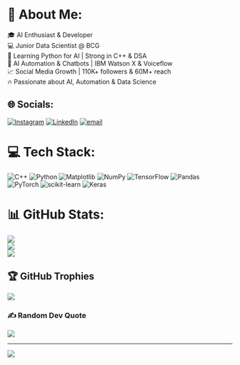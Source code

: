 # 💫 About Me:
🎓 AI Enthusiast & Developer <br>💻 Junior Data Scientist @ BCG <br>🐍 Learning Python for AI | Strong in C++ & DSA<br>🤖 AI Automation & Chatbots | IBM Watson X & Voiceflow<br>📈 Social Media Growth | 110K+ followers & 60M+ reach<br>🔥 Passionate about AI, Automation & Data Science


## 🌐 Socials:
[![Instagram](https://img.shields.io/badge/Instagram-%23E4405F.svg?logo=Instagram&logoColor=white)](https://instagram.com/4li.03_) [![LinkedIn](https://img.shields.io/badge/LinkedIn-%230077B5.svg?logo=linkedin&logoColor=white)](https://linkedin.com/in/www.linkedin.com/in/ali-shah-ai-ml) [![email](https://img.shields.io/badge/Email-D14836?logo=gmail&logoColor=white)](mailto:ali.shah8003@gmail.com) 

# 💻 Tech Stack:
![C++](https://img.shields.io/badge/c++-%2300599C.svg?style=for-the-badge&logo=c%2B%2B&logoColor=white) ![Python](https://img.shields.io/badge/python-3670A0?style=for-the-badge&logo=python&logoColor=ffdd54) ![Matplotlib](https://img.shields.io/badge/Matplotlib-%23ffffff.svg?style=for-the-badge&logo=Matplotlib&logoColor=black) ![NumPy](https://img.shields.io/badge/numpy-%23013243.svg?style=for-the-badge&logo=numpy&logoColor=white) ![TensorFlow](https://img.shields.io/badge/TensorFlow-%23FF6F00.svg?style=for-the-badge&logo=TensorFlow&logoColor=white) ![Pandas](https://img.shields.io/badge/pandas-%23150458.svg?style=for-the-badge&logo=pandas&logoColor=white) ![PyTorch](https://img.shields.io/badge/PyTorch-%23EE4C2C.svg?style=for-the-badge&logo=PyTorch&logoColor=white) ![scikit-learn](https://img.shields.io/badge/scikit--learn-%23F7931E.svg?style=for-the-badge&logo=scikit-learn&logoColor=white) ![Keras](https://img.shields.io/badge/Keras-%23D00000.svg?style=for-the-badge&logo=Keras&logoColor=white)
# 📊 GitHub Stats:
![](https://github-readme-stats.vercel.app/api?username=4LIshah&theme=dark&hide_border=false&include_all_commits=true&count_private=false)<br/>
![](https://github-readme-streak-stats.herokuapp.com/?user=4LIshah&theme=dark&hide_border=false)<br/>
![](https://github-readme-stats.vercel.app/api/top-langs/?username=4LIshah&theme=dark&hide_border=false&include_all_commits=true&count_private=false&layout=compact)

## 🏆 GitHub Trophies
![](https://github-profile-trophy.vercel.app/?username=4LIshah&theme=radical&no-frame=false&no-bg=true&margin-w=4)

### ✍️ Random Dev Quote
![](https://quotes-github-readme.vercel.app/api?type=horizontal&theme=radical)

---
[![](https://visitcount.itsvg.in/api?id=4LIshah&icon=2&color=0)](https://visitcount.itsvg.in)

<!-- Proudly created with GPRM ( https://gprm.itsvg.in ) -->
